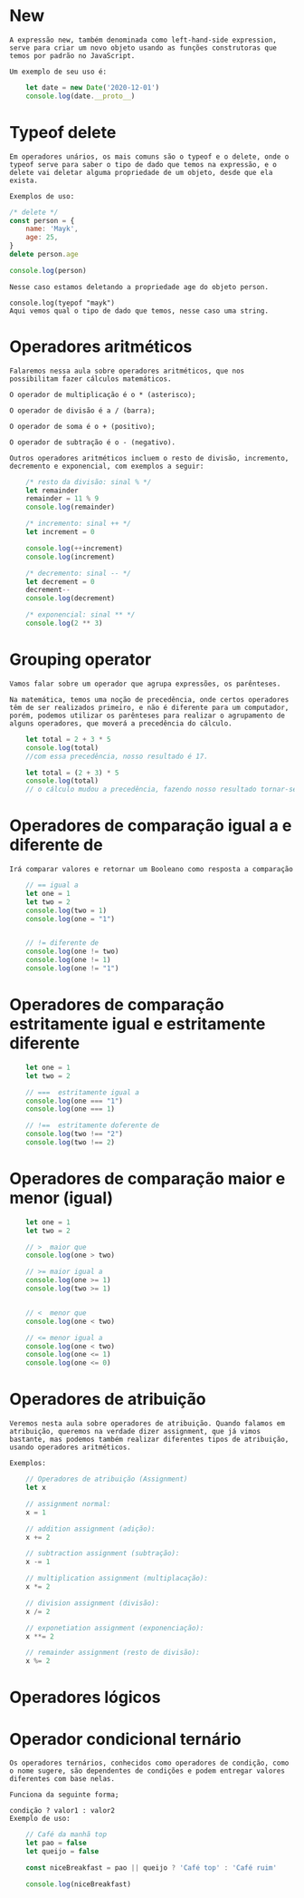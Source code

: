 # New
    A expressão new, também denominada como left-hand-side expression, serve para criar um novo objeto usando as funções construtoras que temos por padrão no JavaScript.

    Um exemplo de seu uso é:

```js
    let date = new Date('2020-12-01')
    console.log(date.__proto__)

```



# Typeof delete
    Em operadores unários, os mais comuns são o typeof e o delete, onde o typeof serve para saber o tipo de dado que temos na expressão, e o delete vai deletar alguma propriedade de um objeto, desde que ela exista.

    Exemplos de uso:

```js
/* delete */
const person = {
    name: 'Mayk',
    age: 25,
}
delete person.age

console.log(person)

```

    Nesse caso estamos deletando a propriedade age do objeto person.

    console.log(tyepof "mayk")
    Aqui vemos qual o tipo de dado que temos, nesse caso uma string.



# Operadores aritméticos
    Falaremos nessa aula sobre operadores aritméticos, que nos possibilitam fazer cálculos matemáticos.

    O operador de multiplicação é o * (asterisco);

    O operador de divisão é a / (barra);

    O operador de soma é o + (positivo);

    O operador de subtração é o - (negativo).

    Outros operadores aritméticos incluem o resto de divisão, incremento, decremento e exponencial, com exemplos a seguir:

```js
    /* resto da divisão: sinal % */
    let remainder
    remainder = 11 % 9
    console.log(remainder)

    /* incremento: sinal ++ */
    let increment = 0

    console.log(++increment)
    console.log(increment)

    /* decremento: sinal -- */
    let decrement = 0
    decrement--
    console.log(decrement)

    /* exponencial: sinal ** */
    console.log(2 ** 3)

```


# Grouping operator
    Vamos falar sobre um operador que agrupa expressões, os parênteses.

    Na matemática, temos uma noção de precedência, onde certos operadores têm de ser realizados primeiro, e não é diferente para um computador, porém, podemos utilizar os parênteses para realizar o agrupamento de alguns operadores, que moverá a precedência do cálculo.

```js
    let total = 2 + 3 * 5
    console.log(total)
    //com essa precedência, nosso resultado é 17.

    let total = (2 + 3) * 5
    console.log(total)
    // o cálculo mudou a precedência, fazendo nosso resultado tornar-se 25.

```


# Operadores de comparação igual a e diferente de
    Irá comparar valores e retornar um Booleano como resposta a comparação

```js 
    // == igual a
    let one = 1
    let two = 2
    console.log(two = 1)
    console.log(one = "1")


    // != diferente de
    console.log(one != two)
    console.log(one != 1)
    console.log(one != "1")
```



# Operadores de comparação estritamente igual e estritamente diferente

```js
    let one = 1
    let two = 2

    // ===  estritamente igual a
    console.log(one === "1")
    console.log(one === 1)

    // !==  estritamente doferente de
    console.log(two !== "2")
    console.log(two !== 2)
```



# Operadores de comparação maior e menor (igual)

```js
    let one = 1
    let two = 2

    // >  maior que
    console.log(one > two)

    // >= maior igual a
    console.log(one >= 1)
    console.log(two >= 1)


    // <  menor que
    console.log(one < two)

    // <= menor igual a
    console.log(one < two)
    console.log(one <= 1)
    console.log(one <= 0)
```


# Operadores de atribuição
    Veremos nesta aula sobre operadores de atribuição. Quando falamos em atribuição, queremos na verdade dizer assignment, que já vimos bastante, mas podemos também realizar diferentes tipos de atribuição, usando operadores aritméticos.

    Exemplos:

```js   
    // Operadores de atribuição (Assignment)
    let x

    // assignment normal:
    x = 1

    // addition assignment (adição):
    x += 2

    // subtraction assignment (subtração):
    x -= 1

    // multiplication assignment (multiplacação):
    x *= 2

    // division assignment (divisão):
    x /= 2

    // exponetiation assignment (exponenciação):
    x **= 2

    // remainder assignment (resto de divisão):
    x %= 2
```

# Operadores lógicos


# Operador condicional ternário
    Os operadores ternários, conhecidos como operadores de condição, como o nome sugere, são dependentes de condições e podem entregar valores diferentes com base nelas.

    Funciona da seguinte forma;

    condição ? valor1 : valor2
    Exemplo de uso:
```js
    // Café da manhã top
    let pao = false
    let queijo = false

    const niceBreakfast = pao || queijo ? 'Café top' : 'Café ruim'

    console.log(niceBreakfast)
```